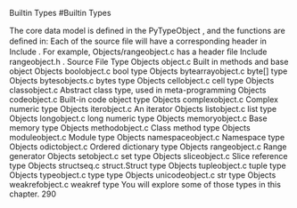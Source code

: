 Builtin Types 
#Builtin Types 

 The core data model is deﬁned in the  PyTypeObject , and the functions are deﬁned in: Each of the source ﬁle will have a corresponding header in  Include . For example,  Objects/rangeobject.c  has a header ﬁle  Include rangeobject.h . Source File Type Objects object.c Built in methods and base object Objects boolobject.c bool  type Objects bytearrayobject.c byte[]  type Objects bytesobjects.c bytes  type Objects cellobject.c cell  type Objects classobject.c Abstract  class  type, used in meta-programming Objects codeobject.c Built-in  code  object type Objects complexobject.c Complex numeric type Objects iterobject.c An iterator Objects listobject.c list  type Objects longobject.c long  numeric type Objects memoryobject.c Base memory type Objects methodobject.c Class method type Objects moduleobject.c Module type Objects namespaceobject.c Namespace type Objects odictobject.c Ordered dictionary type Objects rangeobject.c Range generator Objects setobject.c set  type Objects sliceobject.c Slice reference type Objects structseq.c struct.Struct  type Objects tupleobject.c tuple  type Objects typeobject.c type  type Objects unicodeobject.c str  type Objects weakrefobject.c weakref  type You will explore some of those types in this chapter. 290